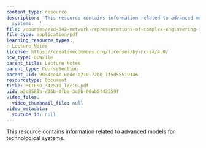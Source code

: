 ```yaml
---
content_type: resource
description: 'This resource contains information related to advanced models for technological
  systems.  '
file: /courses/esd-342-network-representations-of-complex-engineering-systems-spring-2010/a3c8583bd35b0fba3c9b06ab5f43259f_MITESD_342S10_lec19.pdf
file_type: application/pdf
learning_resource_types:
- Lecture Notes
license: https://creativecommons.org/licenses/by-nc-sa/4.0/
ocw_type: OCWFile
parent_title: Lecture Notes
parent_type: CourseSection
parent_uid: 9034ce4c-0cde-a210-72bb-1f5d55510146
resourcetype: Document
title: MITESD_342S10_lec19.pdf
uid: a3c8583b-d35b-0fba-3c9b-06ab5f43259f
video_files:
  video_thumbnail_file: null
video_metadata:
  youtube_id: null
---
```

This resource contains information related to advanced models for technological systems.  